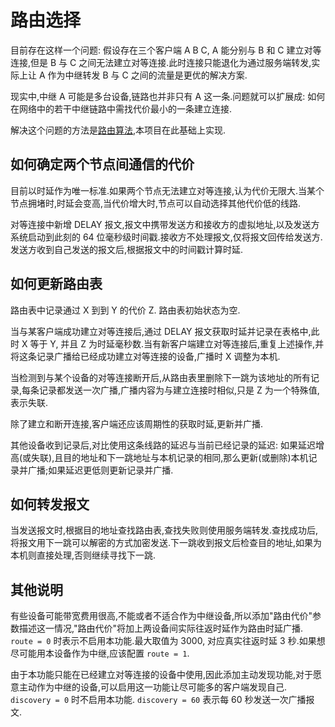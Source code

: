 # 路由选择

目前存在这样一个问题: 假设存在三个客户端 A B C, A 能分别与 B 和 C 建立对等连接,但是 B 与 C 之间无法建立对等连接.此时连接只能退化为通过服务端转发,实际上让 A 作为中继转发 B 与 C 之间的流量是更优的解决方案.

现实中,中继 A 可能是多台设备,链路也并非只有 A 这一条.问题就可以扩展成: 如何在网络中的若干中继链路中需找代价最小的一条建立连接.

解决这个问题的方法是[路由算法](https://www.google.com/search?q=路由算法),本项目在此基础上实现.

## 如何确定两个节点间通信的代价

目前以时延作为唯一标准.如果两个节点无法建立对等连接,认为代价无限大.当某个节点拥堵时,时延会变高,当代价增大时,节点可以自动选择其他代价低的线路.

对等连接中新增 DELAY 报文,报文中携带发送方和接收方的虚拟地址,以及发送方系统启动到此刻的 64 位毫秒级时间戳.接收方不处理报文,仅将报文回传给发送方.发送方收到自己发送的报文后,根据报文中的时间戳计算时延.

## 如何更新路由表

路由表中记录通过 X 到到 Y 的代价 Z. 路由表初始状态为空.

当与某客户端成功建立对等连接后,通过 DELAY 报文获取时延并记录在表格中,此时 X 等于 Y, 并且 Z 为时延毫秒数.当有新客户端建立对等连接后,重复上述操作,并将这条记录广播给已经成功建立对等连接的设备,广播时 X 调整为本机.

当检测到与某个设备的对等连接断开后,从路由表里删除下一跳为该地址的所有记录,每条记录都发送一次广播,广播内容为与建立连接时相似,只是 Z 为一个特殊值,表示失联.

除了建立和断开连接,客户端还应该周期性的获取时延,更新并广播.

其他设备收到记录后,对比使用这条线路的延迟与当前已经记录的延迟: 如果延迟增高(或失联),且目的地址和下一跳地址与本机记录的相同,那么更新(或删除)本机记录并广播;如果延迟更低则更新记录并广播.

## 如何转发报文

当发送报文时,根据目的地址查找路由表,查找失败则使用服务端转发.查找成功后,将报文用下一跳可以解密的方式加密发送.下一跳收到报文后检查目的地址,如果为本机则直接处理,否则继续寻找下一跳.

## 其他说明

有些设备可能带宽费用很高,不能或者不适合作为中继设备,所以添加"路由代价"参数描述这一情况,"路由代价"将加上两设备间实际往返时延作为路由时延广播.
`route = 0` 时表示不启用本功能.最大取值为 3000, 对应真实往返时延 3 秒.如果想尽可能用本设备作为中继,应该配置 `route = 1`.

由于本功能只能在已经建立对等连接的设备中使用,因此添加主动发现功能,对于愿意主动作为中继的设备,可以启用这一功能让尽可能多的客户端发现自己.
`discovery = 0` 时不启用本功能. `discovery = 60` 表示每 60 秒发送一次广播报文.
